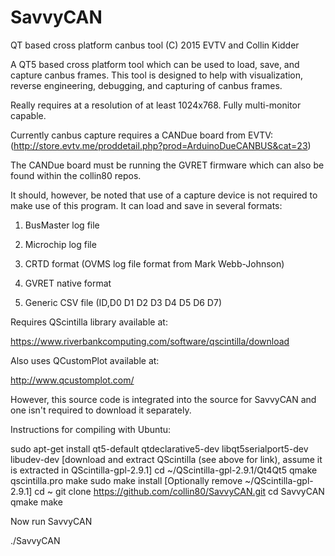 # SavvyCAN
QT based cross platform canbus tool 
(C) 2015 EVTV and Collin Kidder

A QT5 based cross platform tool which can be used to load, save, and capture canbus frames.
This tool is designed to help with visualization, reverse engineering, debugging, and
capturing of canbus frames.

Really requires at a resolution of at least 1024x768. Fully multi-monitor capable.

Currently canbus capture requires a CANDue board from EVTV:
(http://store.evtv.me/proddetail.php?prod=ArduinoDueCANBUS&cat=23)

The CANDue board must be running the GVRET firmware which can also be found
within the collin80 repos.

It should, however, be noted that use of a capture device is not required to make use
of this program. It can load and save in several formats:

1. BusMaster log file

2. Microchip log file

3. CRTD format (OVMS log file format from Mark Webb-Johnson)

4. GVRET native format

5. Generic CSV file (ID,D0 D1 D2 D3 D4 D5 D6 D7)

Requires QScintilla library available at:

https://www.riverbankcomputing.com/software/qscintilla/download

Also uses QCustomPlot available at:

http://www.qcustomplot.com/ 

However, this source code is integrated into the source for SavvyCAN and one isn't required to download it separately.

Instructions for compiling with Ubuntu:

sudo apt-get install qt5-default qtdeclarative5-dev libqt5serialport5-dev libudev-dev
[download and extract QScintilla (see above for link), assume it is extracted in QScintilla-gpl-2.9.1]
cd ~/QScintilla-gpl-2.9.1/Qt4Qt5
qmake qscintilla.pro
make
sudo make install
[Optionally remove ~/QScintilla-gpl-2.9.1]
cd ~
git clone https://github.com/collin80/SavvyCAN.git
cd SavvyCAN
qmake
make

Now run SavvyCAN

./SavvyCAN

